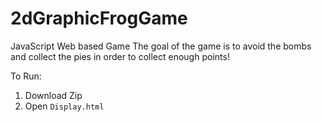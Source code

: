 # 2dGraphicFrogGame
JavaScript Web based Game
The goal of the game is to avoid the bombs and collect the pies in order to collect enough points!


To Run:
1. Download Zip
2. Open ```Display.html ```
